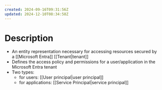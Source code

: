 ```yaml
---
created: 2024-09-16T09:31:56Z
updated: 2024-12-10T08:34:58Z
---
```

# Description
- An entity representation necessary for accessing resources secured by a [[Microsoft Entra]] [[Tenant|tenant]]
- Defines the access policy and permissions for a user/application in the Microsoft Entra tenant
- Two types:
	- for users: [[User principal|user principal]]
	- for applications: [[Service Principal|service principal]]